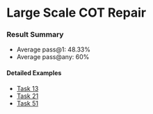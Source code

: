 # Large Scale COT Repair

### Result Summary

- Average pass@1: 48.33%
- Average pass@any: 60%

#### Detailed Examples

- [Task 13](./large_cot_repair/task_13.md)
- [Task 21](./large_cot_repair/task_21.md)
- [Task 51](./large_cot_repair/task_51.md)